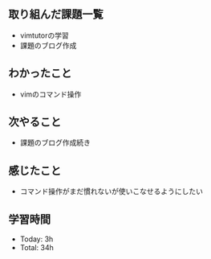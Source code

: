 ## 取り組んだ課題一覧
- vimtutorの学習
- 課題のブログ作成
## わかったこと
- vimのコマンド操作
## 次やること
- 課題のブログ作成続き
## 感じたこと
- コマンド操作がまだ慣れないが使いこなせるようにしたい
## 学習時間
- Today: 3h
- Total: 34h
